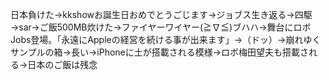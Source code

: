 日本負けた→kkshowお誕生日おめでとうごじます→ジョブス生き返る→四駆→sar→ご飯500MB炊けた→ファイヤーワイヤー(≧∇≦)ブハハ→舞台にロボJobs登場。「永遠にAppleの経営を続ける事が出来ます」→（ドッ）→崩れゆくサンプルの箱→長い→iPhoneに土が搭載される模様→ロボ梅田望夫も搭載される→日本のご飯は残念

